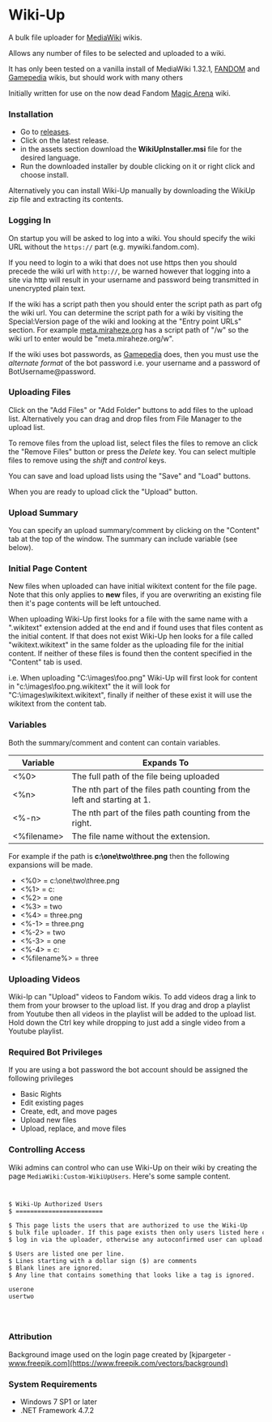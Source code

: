 # Wiki-Up

A bulk file uploader for [MediaWiki](https://www.mediawiki.org/wiki/MediaWiki) wikis.

Allows any number of files to be selected and uploaded to a wiki.

It has only been tested on a vanilla install of MediaWiki 1.32.1, [FANDOM](https://www.fandom.com/)
and [Gamepedia](https://www.gamepedia.com/) wikis, but should work with many others

Initially written for use on the now dead Fandom [Magic Arena](https://magicarena.fandom.com) wiki.

### Installation

* Go to [releases](https://github.com/Aspallar/Wiki-Up/releases).
* Click on the latest release.
* in the assets section download the **WikiUpInstaller.msi** file for the desired language.
* Run the downloaded installer by double clicking on it or right click and choose install.

Alternatively you can install Wiki-Up manually by downloading the WikiUp zip file and extracting its contents.

### Logging In

On startup you will be asked to log into a wiki. You should specify the wiki URL without 
the <code>https://</code> part (e.g. mywiki.fandom.com).

If you need to login to a wiki that does not use https then
you should precede the wiki url with <code>http://</code>, be warned however that logging into a site via http will result in your username and password being transmitted in unencrypted plain text.

If the wiki has a script path then you should enter the script path as part ofg the wiki url. You can determine the script path for a wiki by visiting the Special:Version page of the wiki and looking at the "Entry point URLs" section. For example [meta.miraheze.org](https://meta.miraheze.org/wiki/Special:Version) has a script path of "/w" so the wiki url to enter would be "meta.miraheze.org/w".

If the wiki uses bot passwords, as [Gamepedia](https://help.gamepedia.com/Logging_in_to_third-party_tools) does,
then you must use the *alternate format* of the bot password i.e. your username and a password of BotUsername@password.

### Uploading Files

Click on the "Add Files" or "Add Folder" buttons to add files to the upload list. Alternatively you can drag and drop files from File Manager to the upload list.

To remove files from the upload list, select files the files to remove an click the "Remove Files" button or press the *Delete* key. You can select multiple files to remove using the *shift* and *control* keys.

You can save and load upload lists using the "Save" and "Load" buttons.

When you are ready to upload click the "Upload" button.

### Upload Summary

You can specify an upload summary/comment by clicking on the "Content" tab at the top of the window. The summary can include variable (see below).

### Initial Page Content

New files when uploaded can have initial wikitext content for the file page. Note that this only applies to **new** files, if you are overwriting an existing file then it's page contents will be left untouched.

When uploading Wiki-Up first looks for a file with the same name with a ".wikitext" extension added at the end and if found uses that files content as the initial content. If that does not exist Wiki-Up  hen looks for a file called "wikitext.wikitext" in the same folder as the uploading file for the initial content. If neither of these files is found then the content specified in the "Content" tab is used.

i.e. When uploading "C:\images\foo.png" Wiki-Up will first look for content in "c:\images\foo.png.wikitext" the it will look for "C:\images\wikitext.wikitext", finally if neither of these exist it will use the wikitext from the content tab.

### Variables

Both the summary/comment and content can contain variables.

Variable | Expands To 
-------- | ---------
<%0> | The full path of the file being uploaded
<%n> | The nth part of the files path counting from the left and starting at 1.
<%-n> | The nth part of the files path counting from the right.
<%filename> | The file name without the extension.

For example if the path is **c:\one\two\three.png** then the following expansions will be made.

* <%0> = c:\one\two\three.png
* <%1> = c:
* <%2> = one
* <%3> = two
* <%4> = three.png
* <%-1> = three.png
* <%-2> = two
* <%-3> = one
* <%-4> = c:
* <%filename%> = three


### Uploading Videos

Wiki-Ip can "Upload" videos to Fandom wikis. To add videos drag a link to them from your browser to the upload list. If you drag and drop a playlist from Youtube then all videos in the playlist will be added to the upload list. Hold down the Ctrl key while dropping to just add a single video from a Youtube playlist.


### Required Bot Privileges

If you are using a bot password the bot account should be assigned the following privileges
* Basic Rights
* Edit existing pages
* Create, edt, and move pages
* Upload new files
* Upload, replace, and move files

### Controlling Access

Wiki admins can control who can use Wiki-Up on their wiki by creating the page
<code>MediaWiki:Custom-WikiUpUsers</code>. Here's some sample content.
<code>
<pre>
$ Wiki-Up Authorized Users
$ ========================

$ This page lists the users that are authorized to use the Wiki-Up
$ bulk file uploader. If this page exists then only users listed here can
$ log in via the uploader, otherwise any autoconfirmed user can upload.

$ Users are listed one per line.
$ Lines starting with a dollar sign ($) are comments
$ Blank lines are ignored.
$ Any line that contains something that looks like a tag is ignored.

userone
usertwo
</pre>
</code>

### Attribution
Background image used on the login page created by [kjpargeter - www.freepik.com](https://www.freepik.com/vectors/background)


### System Requirements

* Windows 7 SP1 or later
* .NET Framework 4.7.2



